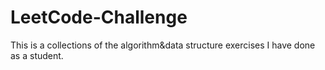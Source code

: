 # LeetCode-Challenge

This is a collections of the algorithm&data structure exercises I have done as a student.
